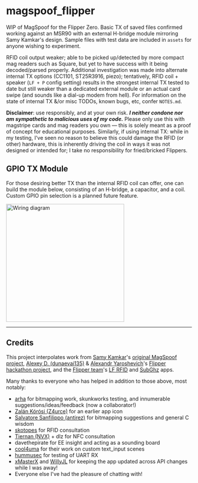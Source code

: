 # magspoof_flipper
WIP of MagSpoof for the Flipper Zero. Basic TX of saved files confirmed working against an MSR90 with an external H-bridge module mirroring Samy Kamkar's design. Sample files with test data are included in `assets` for anyone wishing to experiment.

 RFID coil output weaker; able to be picked up/detected by more compact mag readers such as Square, but yet to have success with it being decoded/parsed properly. Additional investigation was made into alternate internal TX options (CC1101, ST25R3916, piezo); tentatively, RFID coil + speaker (`LF + P` config setting) results in the strongest internal TX tested to date but still weaker than a dedicated external module or an actual card swipe (and sounds like a dial-up modem from hell). For information on the state of internal TX &/or misc TODOs, known bugs, etc, confer `NOTES.md`.

**Disclaimer**: use responsibly, and at your own risk. ***I neither condone nor am sympathetic to malicious uses of my code.***  Please only use this with magstripe cards and mag readers you own — this is solely meant as a proof of concept for educational purposes. Similarly, if using internal TX: while in my testing, I've seen no reason to believe this could damage the RFID (or other) hardware, this is inherently driving the coil in ways it was not designed or intended for; I take no responsibility for fried/bricked Flippers.


## GPIO TX Module
For those desiring better TX than the internal RFID coil can offer, one can build the module below, consisting of an H-bridge, a capacitor, and a coil. Custom GPIO pin selection is a planned future feature.

<img src="https://user-images.githubusercontent.com/20050953/215654078-1f4b370e-21b3-4324-b63c-3bbbc643120e.png" alt="Wiring diagram" title="Wiring diagram" style="height:320px">


----
## Credits
This project interpolates work from [Samy Kamkar](https://github.com/samyk/)'s [original MagSpoof project](https://github.com/samyk/magspoof), [Alexey D. (dunaevai135)](https://github.com/dunaevai135/) & [Alexandr Yaroshevich](https://github.com/AYaro)'s [Flipper hackathon project](https://github.com/dunaevai135/flipperzero-firmware/tree/dev/applications/magspoof), and the [Flipper team](https://github.com/flipperdevices)'s [LF RFID](https://github.com/flipperdevices/flipperzero-firmware/tree/dev/applications/main/lfrfid) and [SubGhz](https://github.com/flipperdevices/flipperzero-firmware/tree/dev/applications/main/subghz) apps.  

Many thanks to everyone who has helped in addition to those above, most notably: 
- [arha](https://github.com/arha) for bitmapping work, skunkworks testing, and innumerable suggestions/ideas/feedback (now a collaborator!)
- [Zalán Kórósi (Z4urce)](https://github.com/Z4urce) for an earlier app icon
- [Salvatore Sanfilippo (antirez)](https://github.com/antirez) for bitmapping suggestions and general C wisdom
- [skotopes](https://github.com/skotopes) for RFID consultation
- [Tiernan (NVX)](https://github.com/nvx) + dlz for NFC consultation
- davethepirate for EE insight and acting as a sounding board
- [cool4uma](https://github.com/cool4uma) for their work on custom text_input scenes 
- [hummusec](https://github.com/hummusec) for testing of UART RX
- [xMasterX](https://github.com/xMasterX) and [WillyJL](https://github.com/Willy-JL) for keeping the app updated across API changes while I was away!
- Everyone else I've had the pleasure of chatting with!
